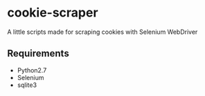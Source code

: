 # cookie-scraper
A little scripts made for scraping cookies with Selenium WebDriver

## Requirements

* Python2.7
* Selenium
* sqlite3
